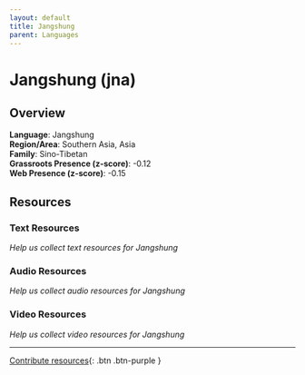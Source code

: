 ```yaml
---
layout: default
title: Jangshung
parent: Languages
---
```


# Jangshung (jna)

## Overview

**Language**: Jangshung  
**Region/Area**: Southern Asia, Asia  
**Family**: Sino-Tibetan  
**Grassroots Presence (z-score)**: -0.12  
**Web Presence (z-score)**: -0.15  

## Resources

### Text Resources
*Help us collect text resources for Jangshung*

### Audio Resources
*Help us collect audio resources for Jangshung*

### Video Resources
*Help us collect video resources for Jangshung*

---

[Contribute resources](https://forms.office.com/e/1SfLJx3u1r){: .btn .btn-purple }
